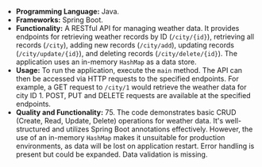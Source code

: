 *   **Programming Language:** Java.
*   **Frameworks:** Spring Boot.
*   **Functionality:** A RESTful API for managing weather data. It provides endpoints for retrieving weather records by ID (`/city/{id}`), retrieving all records (`/city`), adding new records (`/city/add`), updating records (`/city/update/{id}`), and deleting records (`/city/delete/{id}`). The application uses an in-memory `HashMap` as a data store.
*   **Usage:**  To run the application, execute the `main` method.  The API can then be accessed via HTTP requests to the specified endpoints. For example, a GET request to `/city/1` would retrieve the weather data for city ID 1. POST, PUT and DELETE requests are available at the specified endpoints.
*   **Quality and Functionality:** 75. The code demonstrates basic CRUD (Create, Read, Update, Delete) operations for weather data. It's well-structured and utilizes Spring Boot annotations effectively. However, the use of an in-memory `HashMap` makes it unsuitable for production environments, as data will be lost on application restart.  Error handling is present but could be expanded. Data validation is missing.
